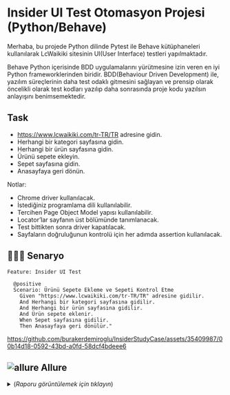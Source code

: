 #  Insider UI Test Otomasyon Projesi (Python/Behave)

Merhaba, bu projede Python dilinde Pytest ile Behave kütüphaneleri kullanılarak LcWaikiki sitesinin UI(User Interface) testleri yapılmaktadır.

Behave Python içerisinde BDD uygulamalarını yürütmesine izin veren en iyi Python frameworklerinden biridir. BDD(Behaviour Driven Development) ile, yazılım süreçlerinin daha test odaklı gitmesini sağlayan ve prensip olarak öncelikli olarak test kodları yazılıp daha sonrasında proje kodu yazılsın anlayışını benimsemektedir.  

 
Task
---
- https://www.lcwaikiki.com/tr-TR/TR adresine gidin.
- Herhangi bir kategori sayfasına gidin.
- Herhangi bir ürün sayfasına gidin.
- Ürünü sepete ekleyin.
- Sepet sayfasına gidin.
- Anasayfaya geri dönün.

Notlar:
- Chrome driver kullanılacak.
- İstediğiniz programlama dili kullanılabilir.
- Tercihen Page Object Model yapısı kullanılabilir.
- Locator’lar sayfanın üst bölümünde tanımlanacak.
- Test bittikten sonra driver kapatılacak.
- Sayfaların doğruluğunun kontrolü için her adımda assertion kullanılacak.

## 👨🏿‍💻 Senaryo

```cucumber
Feature: Insider UI Test

  @positive
  Scenario: Ürünü Sepete Ekleme ve Sepeti Kontrol Etme
    Given "https://www.lcwaikiki.com/tr-TR/TR" adresine gidilir.
    And Herhangi bir kategori sayfasına gidilir.
    And Herhangi bir ürün sayfasına gidilir.
    And Ürün sepete eklenir.
    When Sepet sayfasına gidilir.
    Then Anasayfaya geri dönülür."
```

https://github.com/burakerdemiroglu/InsiderStudyCase/assets/35409987/00b14d18-0592-43bd-a0fd-58dcf4bdeee6
  
## ![allure](https://user-images.githubusercontent.com/35347777/187071905-8bad55fd-b3e4-4154-8af9-b10d313c5dd5.png) Allure 

<details>
  <summary> (<i>Raporu görüntülemek için tıklayın</i>)</summary>

![Allure](https://github.com/burakerdemiroglu/InsiderStudyCase/assets/35409987/09a4dc75-bcbb-4799-9f6c-4ad7459381f4)

</details>
